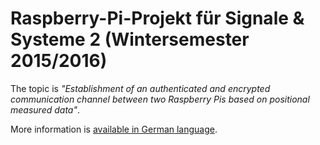 # Raspberry-Pi-Projekt für Signale & Systeme 2 (Wintersemester 2015/2016)

The topic is *"Establishment of an authenticated and encrypted communication channel between two Raspberry Pis based on positional measured data"*.

More information is [available in German language](https://github.com/Holzhaus/its-sisy2-ws2015-rpi/blob/master/doc/bericht.pdf).
